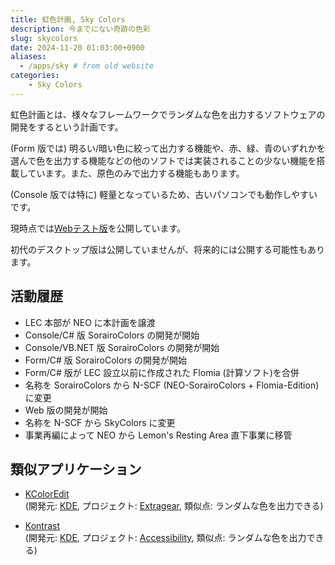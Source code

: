 ```yaml
---
title: 虹色計画, Sky Colors
description: 今までにない奇跡の色彩
slug: skycolors
date: 2024-11-20 01:03:00+0900
aliases:
  - /apps/sky # from old website
categories:
    - Sky Colors
---
```


<!--
                _____    |
                \___ \   |
            _____   \ \  |
           / _  /    \_\ |
          / /_\/         |Sky
         |___  /         |
 __      /\_/ /          | Colors
 \ \    /____/           |
  \ \___                 |
   \____\                |
      --------------
       |Sky Colors|
      --------------
-->

虹色計画とは、様々なフレームワークでランダムな色を出力するソフトウェアの開発をするという計画です。

(Form 版では) 明るい/暗い色に絞って出力する機能や、赤、緑、青のいずれかを選んで色を出力する機能などの他のソフトでは実装されることの少ない機能を搭載しています。また、原色のみで出力する機能もあります。

(Console 版では特に) 軽量となっているため、古いパソコンでも動作しやすいです。

現時点では[Webテスト版](https://lemon73.gitlab.io/skycolors)を公開しています。

初代のデスクトップ版は公開していませんが、将来的には公開する可能性もあります。

## 活動履歴

- LEC 本部が NEO に本計画を譲渡
- Console/C# 版 SorairoColors の開発が開始
- Console/VB.NET 版 SorairoColors の開発が開始
- Form/C# 版 SorairoColors の開発が開始
- Form/C# 版が LEC 設立以前に作成された Flomia (計算ソフト)を合併
- 名称を SorairoColors から N-SCF (NEO-SorairoColors + Flomia-Edition) に変更
- Web 版の開発が開始
- 名称を N-SCF から SkyColors に変更
- 事業再編によって NEO から Lemon's Resting Area 直下事業に移管

## 類似アプリケーション

- [KColorEdit](https://userbase.kde.org/KColorEdit/ja)  
(開発元: [KDE](https://kde.org/ja/), プロジェクト: [Extragear](https://ja.wikipedia.org/wiki/Extragear), 類似点: ランダムな色を出力できる)

- [Kontrast](https://apps.kde.org/kontrast)  
(開発元: [KDE](https://kde.org/ja/), プロジェクト: [Accessibility](https://invent.kde.org/accessibility/kontrast), 類似点: ランダムな色を出力できる)
<!-- ちなみに、Lemon73 は日本語版 Kontrast の翻訳者です。 -->
